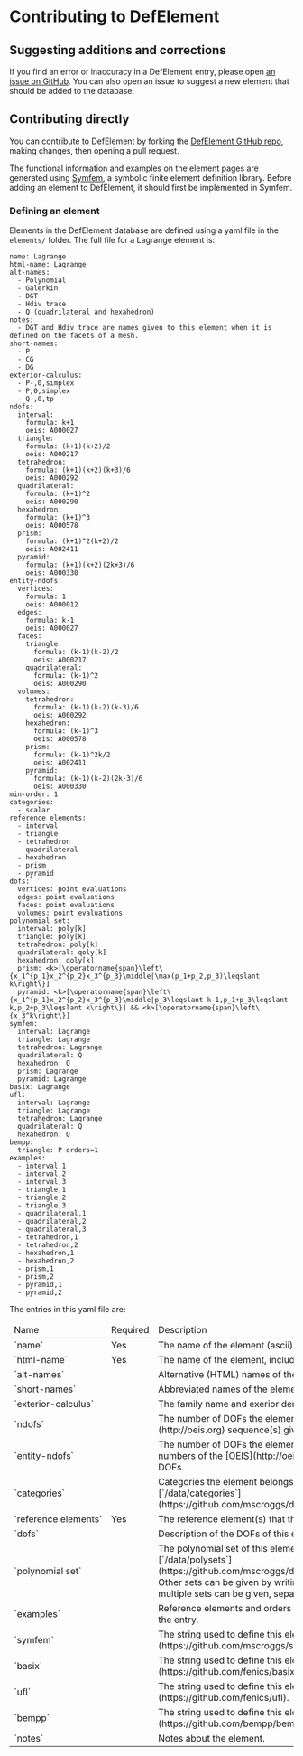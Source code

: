# Contributing to DefElement

## Suggesting additions and corrections
If you find an error or inaccuracy in a DefElement entry, please open
[an issue on GitHub](https://github.com/mscroggs/defelement.com/issues).
You can also open an issue to suggest a new element that should be added to the database.

## Contributing directly
You can contribute to DefElement by forking the [DefElement GitHub repo](https://github.com/mscroggs/defelement.com),
making changes, then opening a pull request.

The functional information and examples on the element pages are generated using
[Symfem](https://github.com/mscroggs/symfem), a symbolic finite element definition library.
Before adding an element to DefElement, it should first be implemented in Symfem.

### Defining an element
Elements in the DefElement database are defined using a yaml file in the `elements/` folder.
The full file for a Lagrange element is:

```
name: Lagrange
html-name: Lagrange
alt-names:
  - Polynomial
  - Galerkin
  - DGT
  - Hdiv trace
  - Q (quadrilateral and hexahedron)
notes:
  - DGT and Hdiv trace are names given to this element when it is defined on the facets of a mesh.
short-names:
  - P
  - CG
  - DG
exterior-calculus:
  - P-,0,simplex
  - P,0,simplex
  - Q-,0,tp
ndofs:
  interval:
    formula: k+1
    oeis: A000027
  triangle:
    formula: (k+1)(k+2)/2
    oeis: A000217
  tetrahedron:
    formula: (k+1)(k+2)(k+3)/6
    oeis: A000292
  quadrilateral:
    formula: (k+1)^2
    oeis: A000290
  hexahedron:
    formula: (k+1)^3
    oeis: A000578
  prism:
    formula: (k+1)^2(k+2)/2
    oeis: A002411
  pyramid:
    formula: (k+1)(k+2)(2k+3)/6
    oeis: A000330
entity-ndofs:
  vertices:
    formula: 1
    oeis: A000012
  edges:
    formula: k-1
    oeis: A000027
  faces:
    triangle:
      formula: (k-1)(k-2)/2
      oeis: A000217
    quadrilateral:
      formula: (k-1)^2
      oeis: A000290
  volumes:
    tetrahedron:
      formula: (k-1)(k-2)(k-3)/6
      oeis: A000292
    hexahedron:
      formula: (k-1)^3
      oeis: A000578
    prism:
      formula: (k-1)^2k/2
      oeis: A002411
    pyramid:
      formula: (k-1)(k-2)(2k-3)/6
      oeis: A000330
min-order: 1
categories:
  - scalar
reference elements:
  - interval
  - triangle
  - tetrahedron
  - quadrilateral
  - hexahedron
  - prism
  - pyramid
dofs:
  vertices: point evaluations
  edges: point evaluations
  faces: point evaluations
  volumes: point evaluations
polynomial set:
  interval: poly[k]
  triangle: poly[k]
  tetrahedron: poly[k]
  quadrilateral: qoly[k]
  hexahedron: qoly[k]
  prism: <k>[\operatorname{span}\left\{x_1^{p_1}x_2^{p_2}x_3^{p_3}\middle|\max(p_1+p_2,p_3)\leqslant k\right\}]
  pyramid: <k>[\operatorname{span}\left\{x_1^{p_1}x_2^{p_2}x_3^{p_3}\middle|p_3\leqslant k-1,p_1+p_3\leqslant k,p_2+p_3\leqslant k\right\}] && <k>[\operatorname{span}\left\{x_3^k\right\}]
symfem:
  interval: Lagrange
  triangle: Lagrange
  tetrahedron: Lagrange
  quadrilateral: Q
  hexahedron: Q
  prism: Lagrange
  pyramid: Lagrange
basix: Lagrange
ufl:
  interval: Lagrange
  triangle: Lagrange
  tetrahedron: Lagrange
  quadrilateral: Q
  hexahedron: Q
bempp:
  triangle: P orders=1
examples:
  - interval,1
  - interval,2
  - interval,3
  - triangle,1
  - triangle,2
  - triangle,3
  - quadrilateral,1
  - quadrilateral,2
  - quadrilateral,3
  - tetrahedron,1
  - tetrahedron,2
  - hexahedron,1
  - hexahedron,2
  - prism,1
  - prism,2
  - pyramid,1
  - pyramid,2
```

The entries in this yaml file are:

<table class='bordered align-left'>
<thead>
<tr><td>Name</td><td>Required</td><td>Description</td></tr>
</thead>
<tr><td>`name`</td><td>Yes</td><td>The name of the element (ascii).</td></tr>
<tr><td>`html-name`</td><td>Yes</td><td>The name of the element, including HTML special characters.</td></tr>
<tr><td>`alt-names`</td><td></td><td>Alternative (HTML) names of the element.</td></tr>
<tr><td>`short-names`</td><td></td><td>Abbreviated names of the element.</td></tr>
<tr><td>`exterior-calculus`</td><td></td><td>The family name and exerior derivatuve order.</td></tr>
<tr><td>`ndofs`</td><td></td><td>The number of DOFs the element has and the A-numbers of the [OEIS](http://oeis.org) sequence(s) giving the number of DOFs.</td></tr>
<tr><td>`entity-ndofs`</td><td></td><td>The number of DOFs the element has per subentity type and the A-numbers of the [OEIS](http://oeis.org) sequence(s) giving the number of DOFs.</td></tr>
<tr><td>`categories`</td><td></td><td>Categories the element belongs to. Categories are defined in the file [`/data/categories`](https://github.com/mscroggs/defelement.com/blob/main/data/categories).</td></tr>
<tr><td>`reference&nbsp;elements`</td><td>Yes</td><td>The reference element(s) that this finite element can be defined on.</td></tr>
<tr><td>`dofs`</td><td></td><td>Description of the DOFs of this element.</td></tr>
<tr><td>`polynomial&nbsp;set`</td><td></td><td>The polynomial set of this element. This can use sets defined in the file [`/data/polysets`](https://github.com/mscroggs/defelement.com/blob/main/data/polysets). Other sets can be given by writing `<k>[LaTeX definition of set]`. Unions of multiple sets can be given, separated by ` && `.</td></tr>
<tr><td>`examples`</td><td></td><td>Reference elements and orders to be included in the examples section of the entry.</td></tr>
<tr><td>`symfem`</td><td></td><td>The string used to define this element in [Symfem](https://github.com/mscroggs/symfem)'s `create_element` function.</td></tr>
<tr><td>`basix`</td><td></td><td>The string used to define this element in [Basix](https://github.com/fenics/basix)'s `create_element` function.</td></tr>
<tr><td>`ufl`</td><td></td><td>The string used to define this element in [UFL](https://github.com/fenics/ufl).</td></tr>
<tr><td>`bempp`</td><td></td><td>The string used to define this element in [Bempp](https://github.com/bempp/bempp-cl).</td></tr>
<tr><td>`notes`</td><td></td><td>Notes about the element.</td></tr>
</table>
